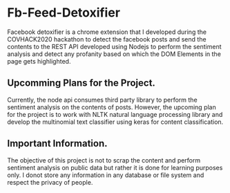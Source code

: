 # Fb-Feed-Detoxifier

Facebook detoxifier is a chrome extension that I developed during the COVHACK2020 hackathon to detect the facebook posts
and send the contents to the REST API developed using Nodejs to perform the sentiment analysis and detect any profanity based
on which the DOM Elements in the page gets highlighted. 

## Upcomming Plans for the Project. 

Currently, the node api consumes third party library to perform the sentiment analysis on the contents of posts. However, the 
upcoming plan for the project is to work with NLTK natural language processing library and develop the 
multinomial text classifier using keras for content classification. 

## Important Information. 

The objective of this project is not to scrap the content and perform sentiment analysis on public data but rather it is done for learning purposes only. I donot store any information in any database or file system and respect the privacy of people.
